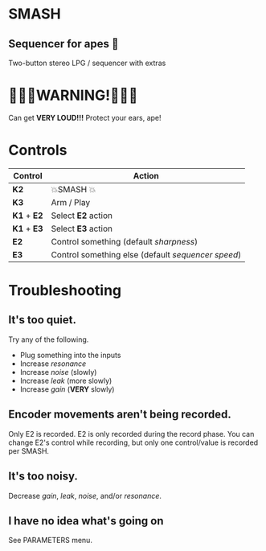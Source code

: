# SMASH

## Sequencer for apes 🍌

Two-button stereo LPG / sequencer with extras

# 🙉🙉🙉WARNING!🙉🙉🙉

Can get **VERY LOUD!!!** Protect your ears, ape!

# Controls

| Control | Action |
|---------|--------|
| **K2** | 💥SMASH 💥|
| **K3** | Arm / Play |
| **K1** + **E2** | Select **E2** action |
| **K1** + **E3** | Select **E3** action |
| **E2** | Control something (default *sharpness*) |
| **E3** | Control something else (default *sequencer speed*) |

# Troubleshooting

## It's too quiet.
Try any of the following.
- Plug something into the inputs
- Increase *resonance*
- Increase *noise* (slowly)
- Increase *leak* (more slowly)
- Increase *gain* (**VERY** slowly)

## Encoder movements aren't being recorded.
Only E2 is recorded. 
E2 is only recorded during the record phase. 
You can change E2's control while recording, but only one control/value is recorded per SMASH.

## It's too noisy.
Decrease *gain*, *leak*, *noise*, and/or *resonance*.

## I have no idea what's going on
See PARAMETERS menu.
